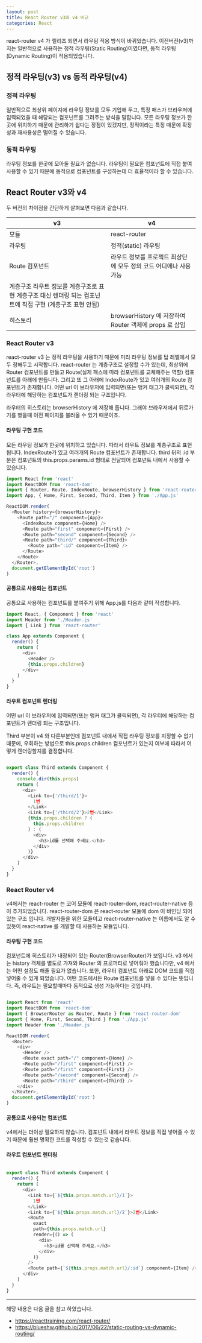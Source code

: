 ```yaml
---
layout: post
title: React Router v3와 v4 비교
categories: React
---
```


react-router v4 가 릴리즈 되면서 라우팅 적용 방식이 바뀌었습니다. 이전버전(v3)까지는 일반적으로 사용하는 정적 라우팅(Static Routing)이였다면, 동적 라우팅(Dynamic Routing)이 적용되었습니다.

## 정적 라우팅(v3) vs 동적 라우팅(v4)

### 정적 라우팅
일반적으로 최상위 페이지에 라우팅 정보를 모두 기입해 두고, 특정 패스가 브라우저에 입력되었을 때 해당되는 컴포넌트를 그려주는 방식을 말합니다. 모든 라우팅 정보가 한곳에 위치하기 때문에 관리하기 쉽다는 장점이 있겠지만, 정적이라는 특징 때문에 확장성과 재사용성은 떨어질 수 있습니다. 

### 동적 라우팅
라우팅 정보를 한곳에 모아둘 필요가 없습니다. 라우팅이 필요한 컴포넌트에 직접 붙여 사용할 수 있기 때문에 동적으로 컴포넌트를 구성하는데 더 효율적이라 할 수 있습니다.

## React Router v3와 v4
두 버전의 차이점을 간단하게 살펴보면 다음과 같습니다.

| v3	| v4 |
|-----|----| 
| 모듈 | react-router | react-router, react-router-dom, react-router-native |
| 라우팅	| 정적(static) 라우팅	| 동적(dynamic) 라우팅 |
| Route 컴포넌트	| 라우트 정보를 프로젝트 최상단에 모두 정의	코드 어디에나 사용 가능 |
| 계층구조	라우트 정보를 계층구조로 표현	계층구조 대신 렌더링 되는 컴포넌트에 직접 구현 (계층구조 표현 안됨) |
| 히스토리	| browserHistory 에 저장하여 Router 객체에 props 로 삽입	| BrowserRouter 객체에 내장

### React Router v3


react-router v3 는 정적 라우팅을 사용하기 때문에 미리 라우팅 정보를 탑 레벨에서 모두 정해두고 시작합니다. react-router 는 계층구조로 설정할 수가 있는데, 최상위에 Router 컴포넌트를 만들고 Route(실제 패스에 따라 컴포넌트를 교체해주는 역할) 컴포넌트를 아래에 만듭니다. 그리고 또 그 아래에 IndexRoute가 있고 여러개의 Route 컴포넌트가 존재합니다. 어떤 url 이 브라우저에 입력되면(또는 앵커 태그가 클릭되면), 각 라우터에 해당하는 컴포넌트가 렌더링 되는 구조입니다.

라우터의 히스토리는 browserHistory 에 저장해 둡니다. 그래야 브라우저에서 뒤로가기를 했을때 이전 페이지를 불러올 수 있기 때문이죠.

#### 라우팅 구현 코드 
모든 라우팅 정보가 한곳에 위치하고 있습니다. 따라서 라우트 정보를 계층구조로 표현됩니다. IndexRoute가 있고 여러개의 Route 컴포넌트가 존재합니다. third 뒤의 :id 부분은 컴포넌트의 this.props.params.id 형태로 전달되어 컴포넌트 내에서 사용할 수 있습니다.

```js
import React from 'react'
import ReactDOM from 'react-dom'
import { Router, Route, IndexRoute, browserHistory } from 'react-router'
import App, { Home, First, Second, Third, Item } from './App.js'

ReactDOM.render(
  <Router history={browserHistory}>
    <Route path="/" component={App}>
      <IndexRoute component={Home} />
      <Route path="first" component={First} />
      <Route path="second" component={Second} />
      <Route path="third/" component={Third}>
        <Route path=":id" component={Item} />
      </Route>
    </Route>
  </Router>,
  document.getElementById('root')
)
```

#### 공통으로 사용되는 컴포넌트
공통으로 사용하는 컴포넌트를 붙여주기 위해 App.js를 다음과 같이 작성합니다. 
```js
import React, { Component } from 'react'
import Header from './Header.js'
import { Link } from 'react-router'

class App extends Component {
  render() {
    return (
      <div>
        <Header />
        {this.props.children}
      </div>
    )
  }
}
```



#### 라우트 컴포넌트 렌더링 
어떤 url 이 브라우저에 입력되면(또는 앵커 태그가 클릭되면), 각 라우터에 해당하는 컴포넌트가 렌더링 되는 구조입니다.

Third 부분이 v4 와 다른부분인데 컴포넌트 내에서 직접 라우팅 정보를 지정할 수 없기 때문에, 우회하는 방법으로 this.props.children 컴포넌트가 있는지 여부에 따라서 어떻게 렌더링할지를 결정합니다.

```js

export class Third extends Component {
  render() {
    console.dir(this.props)
    return (
      <div>
        <Link to={'/third/1'}>
          1번
        </Link>
        <Link to={'/third/2'}>2번</Link>
        {this.props.children ? (
          this.props.children
        ) : (
          <div>
            <h3>id를 선택해 주세요.</h3>
          </div>
        )}
      </div>
    )
  }
}
```
### React Router v4
v4에서는 react-router 는 코어 모듈에 react-router-dom, react-router-native 등이 추가되었습니다. react-router-dom 은 react-router 모듈에 dom 이 바인딩 되어 있는 구조 입니다. 개발자들을 위한 모듈이고 react-router-native 는 이름에서도 알 수 있듯이 react-native 를 개발할 때 사용하는 모듈입니다.


#### 라우팅 구현 코드 
컴포넌트에 히스토리가 내장되어 있는 Router(BrowserRouter)가 보입니다. v3 에서는 history 객체를 별도로 가져와 Router 의 프로퍼티로 넣어줘야 했습니다만, v4 에서는 어떤 설정도 해줄 필요가 없습니다. 또한, 라우터 컴포넌트 아래로 DOM 코드를 직접 넣어줄 수 있게 되었습니다. 어떤 코드에서든 Route 컴포넌트를 넣을 수 있다는 뜻입니다. 즉, 라우트는 필요할때마다 동적으로 생성 가능하다는 것입니다.

```js

import React from 'react'
import ReactDOM from 'react-dom'
import { BrowserRouter as Router, Route } from 'react-router-dom'
import { Home, First, Second, Third } from './App.js'
import Header from './Header.js'

ReactDOM.render(
  <Router>
    <div>
      <Header />
      <Route exact path="/" component={Home} />
      <Route path="/first" component={First} />
      <Route path="/first" component={First} />
      <Route path="/second" component={Second} />
      <Route path="/third" component={Third} />
    </div>
  </Router>,
  document.getElementById('root')
)
```

#### 공통으로 사용되는 컴포넌트
v4에서는 더이상 필요하지 않습니다. 컴포넌트 내에서 라우트 정보를 직접 넣어줄 수 있기 때문에 훨씬 명확한 코드를 작성할 수 있는것 같습니다.

#### 라우트 컴포넌트 렌더링 
```js

export class Third extends Component {
  render() {
    return (
      <div>
        <Link to={`${this.props.match.url}/1`}>
          1번
        </Link>
        <Link to={`${this.props.match.url}/2`}>2번</Link>
        <Route
          exact
          path={this.props.match.url}
          render={() => (
            <div>
              <h3>id를 선택해 주세요.</h3>
            </div>
          )}
        />
        <Route path={`${this.props.match.url}/:id`} component={Item} />
      </div>
    )
  }
}

```


----
해당 내용은 다음 글을 참고 하였습니다.
- https://reacttraining.com/react-router/
- https://blueshw.github.io/2017/06/22/static-routing-vs-dynamic-routing/